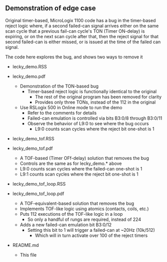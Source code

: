 ## Demonstration of edge case

Original timer-based, MicroLogix 1100 code has a bug in the timer-based
reject logic where, if a second failed-can signal arrives either on the
same scan cycle that a previous fail-can cycle's TON (Timer ON-delay) is
expiring, or on the next scan cycle after that, then the reject signal
for that second failed-can is either missed, or is issued at the time of
the failed can signal.

The code here explores the bug, and shows two ways to remove it

- lecky_demo.RSS
- lecky_demo.pdf
  - Demonstration of the TON-based bug
    - Timer-based reject logic is functionally identical to the original
      - The rest of the original program has been removed for clarity
      - Provides only three TONs, instead of the 112 in the original
  - Use RSLogix 500 in Online mode to run the demo
    - Refer to the comments for details
    - Failed-can emulation is controlled via bits B3:0/8 through B3:0/11
    - Observe the behavior of L9:0 to see where the bug occurs
      - L9:0 counts scan cycles where the reject bit one-shot is 1

- lecky_demo_tof.RSS
- lecky_demo_tof.pdf
  - A TOF-based (Timer OFf-delay) solution that removes the bug
  - Controls are the same as for lecky_demo.* above
  - L9:0 counts scan cycles where the failed-can one-shot is 1
  - L9:1 counts scan cycles where the reject bit one-shot is 1

- lecky_demo_tof_loop.RSS
- lecky_demo_tof_loop.pdf
  - A TOF-equivalent-based solution that removes the bug
  - Implements TOF-like logic using atomics (contacts, coils, etc.)
  - Puts 112 executions of the TOF-like logic in a loop
    - So only a handful of rungs are required, instead of 224
  - Adds a new failed-can emulation bit B3:0/12
    - Setting this bit to 1 will trigger a failed-can at ~20Hz (10k/512)
      - Which will in turn activate over 100 of the reject timers

- README.md
  - This file
